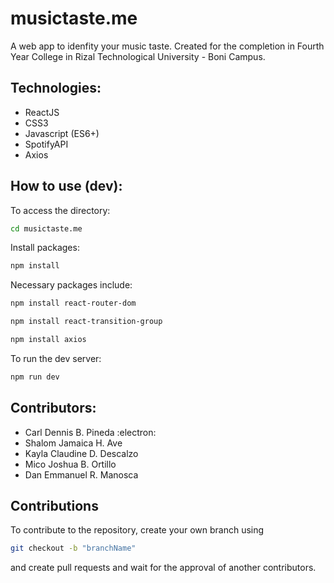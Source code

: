 # musictaste.me
A web app to idenfity your music taste. Created for the completion in Fourth Year College in Rizal Technological University - Boni Campus.

## Technologies:
- ReactJS
- CSS3
- Javascript (ES6+)
- SpotifyAPI
- Axios

## How to use (dev):
To access the directory:
```bash
cd musictaste.me
```

Install packages:
```bash
npm install
```

Necessary packages include:
```bash
npm install react-router-dom
```

```bash
npm install react-transition-group
```

```bash
npm install axios
```

To run the dev server:
```bash
npm run dev
```

## Contributors:
- Carl Dennis B. Pineda :electron:
- Shalom Jamaica H. Ave
- Kayla Claudine D. Descalzo
- Mico Joshua B. Ortillo
- Dan Emmanuel R. Manosca

## Contributions
To contribute to the repository, create your own branch using
```bash
git checkout -b "branchName"
```
and create pull requests and wait for the approval of another contributors.